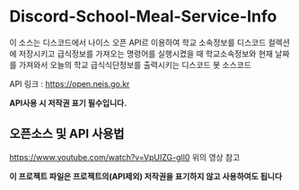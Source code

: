 # Discord-School-Meal-Service-Info
이 소스는 디스코드에서 나이스 오픈 API르 이용하여 학교 소속정보를 디스코드 컬렉션에 저장시키고 급식정보를 가져오는 명령어를 실행시켰을 때 학교소속정보와 현재 날짜를 가져와서 오늘의 학교 급식식단정보를 출력시키는 디스코드 봇 소스코드

API 링크 : https://open.neis.go.kr

**API사용 시 저작권 표기 필수입니다.**

## 오픈소스 및 API 사용법
https://www.youtube.com/watch?v=VpUIZG-glI0
위의 영상 참고

**이 프로젝트 파일은 프로젝트의(API제외) 저작권을 표기하지 않고 사용하여도 됩니다**
